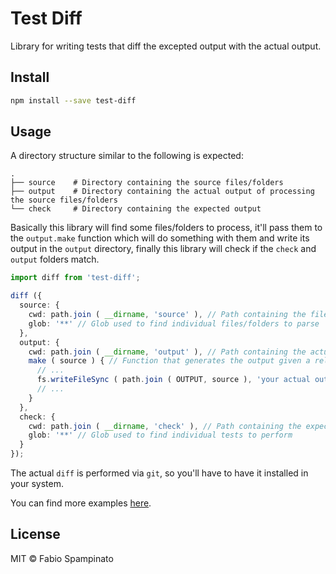 # Test Diff

Library for writing tests that diff the excepted output with the actual output.

## Install

```sh
npm install --save test-diff
```

## Usage

A directory structure similar to the following is expected:

```
.
├── source    # Directory containing the source files/folders
├── output    # Directory containing the actual output of processing the source files/folders
└── check     # Directory containing the expected output
```

Basically this library will find some files/folders to process, it'll pass them to the `output.make` function which will do something with them and write its output in the `output` directory, finally this library will check if the `check` and `output` folders match.

```ts
import diff from 'test-diff';

diff ({
  source: {
    cwd: path.join ( __dirname, 'source' ), // Path containing the files/folders to parse
    glob: '**' // Glob used to find individual files/folders to parse
  },
  output: {
    cwd: path.join ( __dirname, 'output' ), // Path containing the actual output
    make ( source ) { // Function that generates the output given a relative source file/folder
      // ...
      fs.writeFileSync ( path.join ( OUTPUT, source ), 'your actual output for this file/folder...' );
      // ...
    }
  },
  check: {
    cwd: path.join ( __dirname, 'check' ), // Path containing the expected output
    glob: '**' // Glob used to find individual tests to perform
  }
});
```

The actual `diff` is performed via `git`, so you'll have to have it installed in your system.

You can find more examples [here](./test).

## License

MIT © Fabio Spampinato
